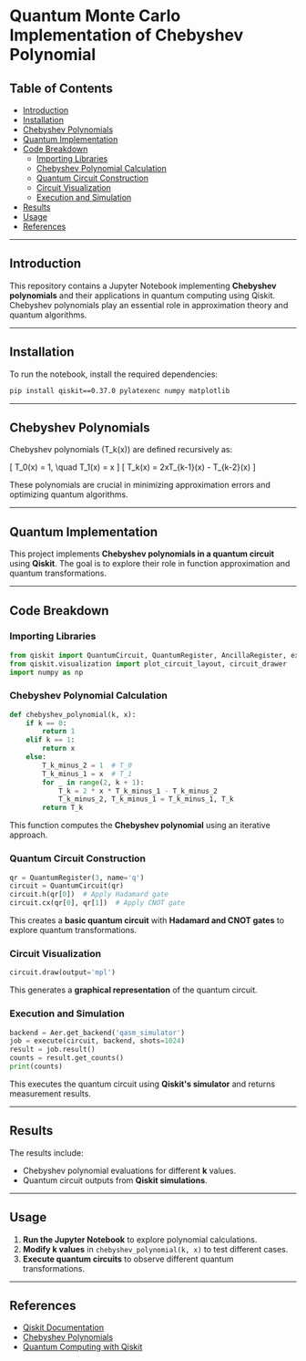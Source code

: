 # Quantum Monte Carlo Implementation of Chebyshev Polynomial

## Table of Contents
- [Introduction](#introduction)
- [Installation](#installation)
- [Chebyshev Polynomials](#chebyshev-polynomials)
- [Quantum Implementation](#quantum-implementation)
- [Code Breakdown](#code-breakdown)
  - [Importing Libraries](#importing-libraries)
  - [Chebyshev Polynomial Calculation](#chebyshev-polynomial-calculation)
  - [Quantum Circuit Construction](#quantum-circuit-construction)
  - [Circuit Visualization](#circuit-visualization)
  - [Execution and Simulation](#execution-and-simulation)
- [Results](#results)
- [Usage](#usage)
- [References](#references)

---

## Introduction
This repository contains a Jupyter Notebook implementing **Chebyshev polynomials** and their applications in quantum computing using Qiskit. Chebyshev polynomials play an essential role in approximation theory and quantum algorithms.

---

## Installation
To run the notebook, install the required dependencies:
```bash
pip install qiskit==0.37.0 pylatexenc numpy matplotlib
```

---

## Chebyshev Polynomials
Chebyshev polynomials \(T_k(x)\) are defined recursively as:

\[ T_0(x) = 1, \quad T_1(x) = x \]
\[ T_k(x) = 2xT_{k-1}(x) - T_{k-2}(x) \]

These polynomials are crucial in minimizing approximation errors and optimizing quantum algorithms.

---

## Quantum Implementation
This project implements **Chebyshev polynomials in a quantum circuit** using **Qiskit**. The goal is to explore their role in function approximation and quantum transformations.

---

## Code Breakdown

### Importing Libraries
```python
from qiskit import QuantumCircuit, QuantumRegister, AncillaRegister, execute, Aer
from qiskit.visualization import plot_circuit_layout, circuit_drawer
import numpy as np
```

### Chebyshev Polynomial Calculation
```python
def chebyshev_polynomial(k, x):
    if k == 0:
        return 1
    elif k == 1:
        return x
    else:
        T_k_minus_2 = 1  # T_0
        T_k_minus_1 = x  # T_1
        for _ in range(2, k + 1):
            T_k = 2 * x * T_k_minus_1 - T_k_minus_2
            T_k_minus_2, T_k_minus_1 = T_k_minus_1, T_k
        return T_k
```
This function computes the **Chebyshev polynomial** using an iterative approach.

### Quantum Circuit Construction
```python
qr = QuantumRegister(3, name='q')
circuit = QuantumCircuit(qr)
circuit.h(qr[0])  # Apply Hadamard gate
circuit.cx(qr[0], qr[1])  # Apply CNOT gate
```
This creates a **basic quantum circuit** with **Hadamard and CNOT gates** to explore quantum transformations.

### Circuit Visualization
```python
circuit.draw(output='mpl')
```
This generates a **graphical representation** of the quantum circuit.

### Execution and Simulation
```python
backend = Aer.get_backend('qasm_simulator')
job = execute(circuit, backend, shots=1024)
result = job.result()
counts = result.get_counts()
print(counts)
```
This executes the quantum circuit using **Qiskit's simulator** and returns measurement results.

---

## Results
The results include:
- Chebyshev polynomial evaluations for different **k** values.
- Quantum circuit outputs from **Qiskit simulations**.

---

## Usage
1. **Run the Jupyter Notebook** to explore polynomial calculations.
2. **Modify k values** in `chebyshev_polynomial(k, x)` to test different cases.
3. **Execute quantum circuits** to observe different quantum transformations.

---

## References
- [Qiskit Documentation](https://qiskit.org/documentation/)
- [Chebyshev Polynomials](https://en.wikipedia.org/wiki/Chebyshev_polynomials)
- [Quantum Computing with Qiskit](https://qiskit.org/)

